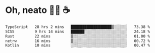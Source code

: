 # Oh, neato 🧑‍💻 ☕

<!--START_SECTION:waka-->

```txt
TypeScript   28 hrs 2 mins   ██████████████████▒░░░░░░   73.38 %
SCSS         9 hrs 14 mins   ██████░░░░░░░░░░░░░░░░░░░   24.18 %
Rust         22 mins         ▒░░░░░░░░░░░░░░░░░░░░░░░░   01.00 %
netrw        16 mins         ▒░░░░░░░░░░░░░░░░░░░░░░░░   00.72 %
Kotlin       10 mins         ░░░░░░░░░░░░░░░░░░░░░░░░░   00.47 %
```

<!--END_SECTION:waka-->
